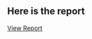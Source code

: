 <a href="https://github.com/William-07/Classification-of-Cough-Acoustics-for-COVID-19-Detection/blob/main/Classification%20of%20Cough%20Acoustics%20for%20COVID19%20Detection.pdf" class="image fit"><img src="images/marr_pic.jpg" alt=""></a>

## Here is the report
[View Report](https://github.com/William-07/Classification-of-Cough-Acoustics-for-COVID-19-Detection/blob/main/Classification%20of%20Cough%20Acoustics%20for%20COVID19%20Detection.pdf)
